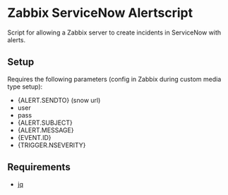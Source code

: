 # Zabbix ServiceNow Alertscript
Script for allowing a Zabbix server to create incidents in ServiceNow with alerts.

## Setup
Requires the following parameters (config in Zabbix during custom media type setup):
* {ALERT.SENDTO} (snow url)
* user
* pass
* {ALERT.SUBJECT}
* {ALERT.MESSAGE}
* {EVENT.ID}
* {TRIGGER.NSEVERITY}

## Requirements
* [jq](https://stedolan.github.io/jq/)
